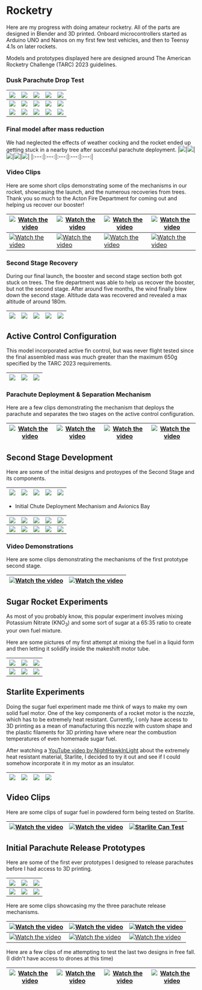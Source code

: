 # Rocketry

Here are my progress with doing amateur rocketry. All of the parts are designed in Blender and 3D printed. Onboard microcontrollers started as Arduino UNO and Nanos on my first few test vehicles, and then to Teensy 4.1s on later rockets.

Models and prototypes displayed here are designed around The American Rocketry Challenge (TARC) 2023 guidelines.

### Dusk Parachute Drop Test

|<img src="supp/3D3_01.jpg">|<img src="supp/3D3_02.jpg">|<img src="supp/3D3_03.jpg">|<img src="supp/3D3_04.jpg">|<img src="supp/3D3_05.jpg">|
|:---:|:---:|:---:|:---:|:---:|
|<img src="supp/3D3_06.jpg">|<img src="supp/3D3_07.jpg">|<img src="supp/3D3_08.jpg">|<img src="supp/3D3_09.jpg">|<img src="supp/3D3_10.jpg">|
|<img src="supp/3D3_11.jpg">|<img src="supp/3D3_12.jpg">|<img src="supp/3D3_13.jpg">|<img src="supp/3D3_14.jpg">|<img src="supp/3D3_15.jpg">|

### Final model after mass reduction

We had neglected the effects of weather cocking and the rocket ended up getting stuck in a nearby tree after succesful parachute deployment.
|<img src="supp/3D3_16.jpg">|<img src="supp/3D3_17.jpg">|<img src="supp/3D3_18.jpg">|<img src="supp/3D3_19.jpg">|<img src="supp/3D3_20.jpg">|
|:---:|:---:|:---:|:---:|:---:|

### Video Clips

Here are some short clips demonstrating some of the mechanisms in our rocket, showcasing the launch, and the numerous recoveries from trees. Thank you so much to the Acton Fire Department for coming out and helping us recover our booster!

|[![Watch the video](supp/v3D3_01.jpg)](https://youtu.be/orwTaT2QsHM) | [![Watch the video](supp/v3D3_02.jpg)](https://youtube.com/shorts/jlY4uhW497E)|[![Watch the video](supp/v3D3_03.jpg)](https://youtu.be/WeYL_WNSt4o) | [![Watch the video](supp/v3D3_04.jpg)](https://youtu.be/o3B6mpEIYPM)|
|-|-|-|-|
|[![Watch the video](supp/v3D3_05.jpg)](https://youtu.be/WKxZG73TVNU) | [![Watch the video](supp/v3D3_06.jpg)](https://youtu.be/iDgdoLYV31U)|[![Watch the video](supp/v3D3_07.jpg)](https://youtu.be/KX1boG0y4I0) | [![Watch the video](supp/v3D3_08.jpg)](https://youtu.be/6lDTUkFZVw0)|

### Second Stage Recovery

During our final launch, the booster and second stage section both got stuck on trees. The fire department was able to help us recover the booster, but not the second stage. After around five months, the wind finally blew down the second stage. Altitude data was recovered and revealed a max altitude of around 180m. 

|<img src="supp/3D3_21.jpg">|<img src="supp/3D3_22.jpg">|<img src="supp/3D3_23.jpg">|<img src="supp/3D3_24.jpg">|<img src="supp/3D3_25.jpg">|
|:---:|:---:|:---:|:---:|:---:|

## Active Control Configuration

This model incorporated active fin control, but was never flight tested since the final assembled mass was much greater than the maximum 650g specified by the TARC 2023 requirements. 

|<img src="supp/3D2_01.jpg">|<img src="supp/3D2_02.jpg">|<img src="supp/3D2_03.jpg">|
|:---:|:---:|:---:|

### Parachute Deployment & Separation Mechanism

Here are a few clips demonstrating the mechanism that deploys the parachute and separates the two stages on the active control configuration. 

|[![Watch the video](supp/v3D2_01.jpg)](https://youtu.be/dRLZVN-qMIs) | [![Watch the video](supp/v3D2_02.jpg)](https://youtu.be/9oXZyZaK00M)|[![Watch the video](supp/v3D2_03.jpg)](https://youtu.be/BgpsKC8dh5s) | [![Watch the video](supp/v3D2_04.jpg)](https://youtu.be/U90rV6cNreY)|
|-|-|-|-|

## Second Stage Development

Here are some of the initial designs and protoypes of the Second Stage and its components. 

|<img src="supp/TDM_01.jpg">|<img src="supp/TDM_02.jpg">|<img src="supp/TDM_03.jpg">|<img src="supp/TDM_04.jpg">|<img src="supp/TDM_05.jpg">|
|:---:|:---:|:---:|:---:|:---:|

- Initial Chute Deployment Mechanism and Avionics Bay

|<img src="supp/TDM_06.jpg">|<img src="supp/TDM_07.jpg">|<img src="supp/TDM_08.jpg">|<img src="supp/TDM_09.jpg">|<img src="supp/TDM_10.jpg">|
|:---:|:---:|:---:|:---:|:---:|
|<img src="supp/TDM_11.jpg">|<img src="supp/TDM_12.jpg">|<img src="supp/TDM_13.jpg">|<img src="supp/TDM_14.jpg">|<img src="supp/TDM_15.jpg">|

### Video Demonstrations

Here are some clips demonstrating the mechanisms of the first prototype second stage.

|[![Watch the video](supp/vTDM_01.jpg)](https://youtu.be/l3xizZKwwUk) | [![Watch the video](supp/vTDM_02.jpg)](https://youtu.be/FhlWUlfPMo4)|
|-|-|

## Sugar Rocket Experiments

As most of you probably know, this popular experiment involves mixing Potassium Nitrate (KNO<sub>3</sub>) and some sort of sugar at a 65:35 ratio to create your own fuel mixture. 

Here are some pictures of my first attempt at mixing the fuel in a liquid form and then letting it solidify inside the makeshift motor tube.

|<img src="supp/SF_00.jpg"> | <img src="supp/SF_01.jpg">| <img src="supp/SF_02.jpg">|
|-|-|-|
|<img src="supp/SF_03.jpg">|<img src="supp/SF_04.jpg">|<img src="supp/SF_07.jpg">|

## Starlite Experiments

Doing the sugar fuel experiment made me think of ways to make my own solid fuel motor. One of the key components of a rocket motor is the nozzle, which has to be extremely heat resistant. Currently, I only have access to 3D printing as a mean of manufacturing this nozzle with custom shape and the plastic filaments for 3D printing have where near the combustion temperatures of even homemade sugar fuel. 

After watching a [YouTube video by NightHawkInLight](https://youtu.be/0IbWampaEcM?si=IoZrKXtvFoe4xgPj) about the extremely heat resistant material, Starlite, I decided to try it out and see if I could somehow incorporate it in my motor as an insulator.

|<img src="supp/starlite_01.jpg"> | <img src="supp/starlite_02.jpg">| <img src="supp/starlite_03.jpg">|<img src="supp/starlite_04.jpg">|
|-|-|-|-|

## Video Clips

Here are some clips of sugar fuel in powdered form being tested on Starlite.

|[![Watch the video](supp/vSF_02.jpg)](https://youtube.com/shorts/BhFbV5xqcCA)|[![Watch the video](supp/vSF_03.jpg)](https://youtube.com/shorts/2O5lPFKsUAQ)|[![Starlite Can Test](supp/vSF_04.jpg)](https://youtu.be/gntbfulrODQ?si=G-18E0W6b0n7oEIH)|
|-|-|-|

## Initial Parachute Release Prototypes

Here are some of the first ever prototypes I designed to release parachutes before I had access to 3D printing. 

|<img src="supp/PP01.jpg"> | <img src="supp/PP02.jpg">| <img src="supp/PR01.jpg"> |
|-|-|-|
| <img src="supp/PR04.jpg"> | <img src="supp/PR02.jpg"> | <img src="supp/PR03.jpg"> |

Here are some clips showcasing my the three parachute release mechanisms.

|[![Watch the video](supp/vPP01.jpg)](https://youtu.be/1HR0Wxssyvg)|[![Watch the video](supp/vPP02.jpg)](https://youtu.be/A_ZSEr7mTrg)|[![Watch the video](supp/vPR01.jpg)](https://youtu.be/e2DXQ48zuMQ) |
|-|-|-|
| [![Watch the video](supp/vPR02.jpg)](https://youtu.be/eSyL7orDIvQ)| [![Watch the video](supp/vPR03.jpg)](https://youtu.be/whPJnxACfhQ) | [![Watch the video](supp/vPR04.jpg)](https://youtu.be/k9BbJgbZOVg)|

Here are a few clips of me attempting to test the last two designs in free fall. (I didn't have access to drones at this time)

|[![Watch the video](supp/vPR05.jpg)](https://youtu.be/kF8ewq9eQEs) | [![Watch the video](supp/vPR06.jpg)](https://youtu.be/SgZlZAWM3Q8)|[![Watch the video](supp/vPR07.jpg)](https://youtu.be/YiJP36TyLnY) | [![Watch the video](supp/vPR08.jpg)](https://youtu.be/1i0-fu0bgAc)|
|-|-|-|-|